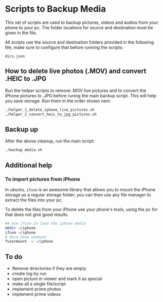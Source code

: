 # Scripts to Backup Media

This set of scripts are used to backup pictures, videos and audios from your phone to your pc. The folder locations for source and destination must be given in the file.


All scripts use the source and destination folders provided in the following file, make sure to configure that before running the scripts:

```text
dirs.json
```

## How to delete live photos (.MOV) and convert .HEIC to .JPG

Run the helper scripts to remove .MOV live pictures and to convert the iPhone pictures to .JPG before runing the main backup script. This will help you save storage. Run them in the order shown next:

```bash
./helper_1_delete_iphone_live_pictures.sh 
./helper_2_convert_heic_to_jpg_pictures.sh 
```

## Backup up

After the above cleanup, run the main script:

```bash
./backup_media.sh
```

## Additional help

### To import pictures from iPhone

In ubuntu, `ifuse` is an awesome library that allows you to mount the iPhone storage as a regular storage folder, you can then use any file manager to extract the files into your pc. 

To delete the files from your iPhone use your phone's tools, using the pc for that does not give good results.

```bash
## Use ifuse to load the iphone media
mkdir ~/iphone
ifuse ~/iphone
# Once done unmount
fusermount -u ~/iphone
```


## To do

- Remove directories if they are empty
- create log by run
- open picture in viewer and mark it as special
- make all a single file/script
- implement prime photos
- implement prime videos
